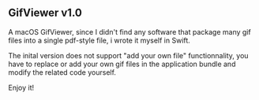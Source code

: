 ## GifViewer v1.0 ##
A macOS GifViewer, since I didn't find any software that package many gif files into a single pdf-style file, i wrote it myself in Swift.

The inital version does not support "add your own file" functionnality, you have to replace or add your own gif files in the application bundle and modify the related code yourself.

Enjoy it!
